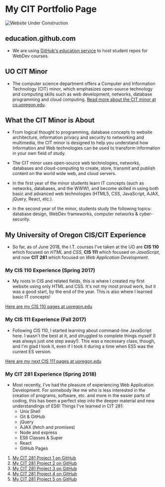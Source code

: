 # My CIT Portfolio Page

![Website Under Construction](https://i.ytimg.com/vi/gSLIdT4EBlw/maxresdefault.jpg)

## education.github.com
  * We are using [GitHub's education service](https://education.github.com/) to host student repos for WebDev courses.

## UO CIT Minor
  * The computer science department offers a Computer and Information Technology (CIT) minor, which emphasizes open-source technology and computing skills such as web development, networks, database programming and cloud computing. [Read more about the CIT minor at cs.uoregon.edu](https://cs.uoregon.edu/undergraduate/cit-minor).

## What the CIT Minor is About
  * From logical thought to programming, database concepts to website architecture, information privacy and security to networking and multimedia, the CIT minor is designed to help you understand how Information and Web technologies can be used to transform information in your own field of study.

  * The CIT minor uses open-source web technologies, networks, databases and cloud-computing to create, store, transmit and publish content on the world wide web, and cloud servers.

  * In the first year of the minor students learn IT concepts (such as networks, databases, and the WWW), and become skilled in using both basic and advanced web technologies (HTML5, CSS, JavaScript, AJAX, jQuery, React, etc.).

  * In the second year of the minor, students study the following topics: database design, WebDev frameworks, computer networks & cyber-security.

## My University of Oregon CIS/CIT Experience
  *  So far, as of June 2018, the I.T. courses I've taken at the UO are **CIS 110** which focused on _HTML_ and _CSS_, **CIS 111** which focused on _JavaScript_, and now **CIT 281** which focused on _Web Application Development_.

### My CIS 110 Experience (Spring 2017)
  * My roots in CIS and related fields, this is where I created my first website using only HTML and CSS. It's not my most proud work, but it was a good start, by the end of the year. This is also where I learned basic IT concepts!

[Here are my CIS 110 pages at uoregon.edu](http://pages.uoregon.edu/jgrace4/110/)

### My CIS 111 Experience (Fall 2017)
  * Following CIS 110, I started learning about command-line JavaScript here. I wasn't the best at it, and struggled to complete things myself (I was always just one step away!). This was a necessary class, though, and I'm glad I took it, even if I took it during a time when ES5 was the current ES version.

[Here are my next CIS 111 pages at uoregon.edu](http://pages.uoregon.edu/jgrace4/111/)

### My CIT 281 Experience (Spring 2018)
  * Most recently, I've had the pleasure of experiencing Web Application Development. For somebody like me who is less interested in the creation of programs, software, etc. and more in the easier parts of coding, this has been a perfect step into the deeper material and new understandings of ES6! Things I've learned in CIT 281:
    - Unix Shell
    - Git & GitHub
    - jQuery
    - AJAX (fetch and promises)
    - Node and express
    - ES6 Classes & Super
    - React
    - GitHub Pages

1. [My CIT 281 Project 1 on GitHub](https://uo-cit.github.io/project-1-jgrace41/)
2. [My CIT 281 Project 2 on GitHub](https://uo-cit.github.io/project-2-jgrace41/)
3. [My CIT 281 Project 3 on GitHub](https://uo-cit.github.io/project-3-jgrace41/)
4. [My CIT 281 Project 4 on GitHub](https://uo-cit.github.io/project-4-jgrace41/)
5. [My CIT 281 Project 5 on GitHub](https://uo-cit.github.io/project-5-jgrace41/)
